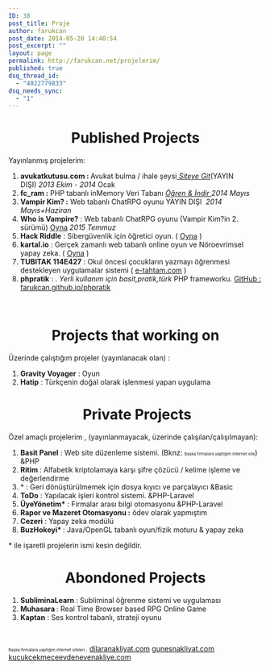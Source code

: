 ```yaml
---
ID: 38
post_title: Proje
author: farukcan
post_date: 2014-05-20 14:40:54
post_excerpt: ""
layout: page
permalink: http://farukcan.net/projelerim/
published: true
dsq_thread_id:
  - "4022779833"
dsq_needs_sync:
  - "1"
---
```

<h1 style="text-align: center;">Published Projects</h1>
Yayınlanmış projelerim:
<ol>
	<li><strong>avukatkutusu.com : </strong>Avukat bulma / ihale şeysi<a href="http://avukatkutusu.com"> <em>Siteye Git</em></a>(YAYIN DIŞI) <em>2013 Ekim - 2014</em> Ocak</li>
	<li><strong>fc_ram :</strong> PHP tabanlı inMemory Veri Tabanı <a href="http://farukcan.net/php/2014/05/fc_ram-inmemorynosql-database-proje/"><em>Öğren &amp; İndir </em></a><em>2014 Mayıs</em></li>
	<li><strong>Vampir Kim? :</strong> Web tabanlı ChatRPG oyunu YAYIN DIŞI  <em>2014 Mayıs+Haziran</em></li>
	<li><strong>Who is Vampire?</strong> : Web tabanlı ChatRPG oyunu (Vampir Kim?in 2. sürümü) <a title="Who is Vampire" href="http://whoisvampire.com">Oyna</a> <em>2015 Temmuz</em></li>
	<li><strong>Hack Riddle</strong> : Sibergüvenlik için öğretici oyun. ( <a href="http://hack.farukcan.net">Oyna</a> )</li>
	<li><strong>kartal.io</strong> : Gerçek zamanlı web tabanlı online oyun ve Nöroevrimsel yapay zeka. ( <a title="Kartal.io" href="http://kartal.io">Oyna</a> )</li>
	<li><strong>TUBITAK 114E427</strong> : Okul öncesi çocukların yazmayı öğrenmesi destekleyen uygulamalar sistemi ( <a href="http://e-tahtam.com">e-tahtam.com</a> )</li>
	<li><strong>phpratik</strong> : . <em>Yerli kullanım için basit,pratik,türk </em>PHP frameworku. <a href="http://farukcan.github.io/phpratik">GitHub : farukcan.github.io/phpratik</a></li>
</ol>
&nbsp;
<h1 style="text-align: center;">Projects that working on</h1>
Üzerinde çalıştığım projeler (yayınlanacak olan) :
<ol>
	<li><strong>Gravity Voyager</strong> : Oyun</li>
	<li><strong>Hatip</strong> : Türkçenin doğal olarak işlenmesi yapan uygulama</li>
</ol>
<h1 style="text-align: center;"> Private Projects</h1>
Özel amaçlı projelerim , (yayınlanmayacak, üzerinde çalışılan/çalışılmayan):
<ol>
	<li><strong>Basit Panel</strong> : Web site düzenleme sistemi. (Bknz: <span style="font-size: 8px;">Başka firmalara yaptığım internet site</span>) &amp;PHP</li>
	<li><strong>Ritim </strong>: Alfabetik kriptolamaya karşı şifre çözücü / kelime işleme ve değerlendirme</li>
	<li>* : Geri dönüştürülmemek için dosya kıyıcı ve parçalayıcı &amp;Basic</li>
	<li><strong>ToDo</strong> : Yapılacak işleri kontrol sistemi. &amp;PHP-Laravel</li>
	<li><strong>ÜyeYönetim*</strong> : Firmalar arası bilgi otomasyonu &amp;PHP-Laravel</li>
	<li><strong>Rapor ve Mazeret Otomasyonu :</strong> ödev olarak yapmıştım</li>
	<li><strong>Cezeri</strong> : Yapay zeka modülü</li>
	<li><strong>BuzHokeyi* </strong>: Java/OpenGL tabanlı oyun/fizik moturu &amp; yapay zeka</li>
</ol>
* ile işaretli projelerin ismi kesin değildir.
<h1 style="text-align: center;">Abondoned Projects</h1>
<ol>
	<li><strong>SubliminaLearn </strong>: Subliminal öğrenme sistemi ve uygulaması</li>
	<li><strong>Muhasara </strong>: Real Time Browser based RPG Online Game</li>
	<li><strong>Kaptan</strong> : Ses kontrol tabanlı, strateji oyunu</li>
</ol>
&nbsp;

<span style="font-size: 8px;">Başka firmalara yaptığım internet siteleri ;  </span><a href="http://www.dilaranakliyat.com">dilaranakliyat.com</a> <a href="http://www.gunesnakliyat.com">gunesnakliyat.com</a> <a href="http://kucukcekmeceevdenevenakliye.com">kucukcekmeceevdenevenakliye.com</a>